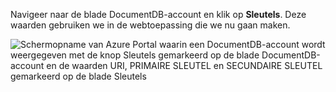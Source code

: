   Navigeer naar de blade DocumentDB-account en klik op **Sleutels**. Deze waarden gebruiken we in de webtoepassing die we nu gaan maken.

![Schermopname van Azure Portal waarin een DocumentDB-account wordt weergegeven met de knop Sleutels gemarkeerd op de blade DocumentDB-account en de waarden URI, PRIMAIRE SLEUTEL en SECUNDAIRE SLEUTEL gemarkeerd op de blade Sleutels](./media/documentdb-keys/keys.png)



<!--HONumber=Jan17_HO1-->


